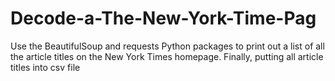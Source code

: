 # Decode-a-The-New-York-Time-Pag

Use the BeautifulSoup and requests Python packages to print out a list of all the article titles on the New York Times homepage.
Finally, putting all article titles into csv file 
